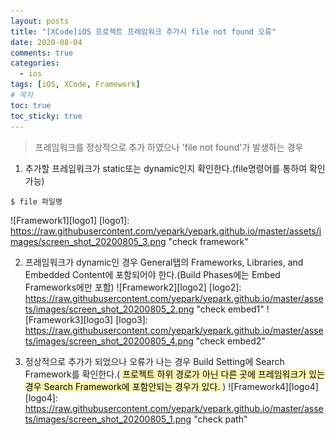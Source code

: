 ```yaml
---
layout: posts
title: "[XCode]iOS 프로젝트 프레임워크 추가시 file not found 오류"
date: 2020-08-04
comments: true
categories:
  - ios
tags: [iOS, XCode, Framework]
# 목차
toc: true
toc_sticky: true
---
```


> 프레임워크를 정상적으로 추가 하였으나 'file not found'가 발생하는 경우

1. 추가할 프레임워크가 static또는 dynamic인지 확인한다.(file명령어를 통하여 확인 가능)
```
$ file 파일명
```
![Framework1][logo1]
[logo1]: https://raw.githubusercontent.com/yepark/yepark.github.io/master/assets/images/screen_shot_20200805_3.png "check framework"

2. 프레임워크가 dynamic인 경우 General탭의 Frameworks, Libraries, and Embedded Content에 포함되어야 한다.(Build Phases에는 Embed Frameworks에만 포함)
![Framework2][logo2]
[logo2]: https://raw.githubusercontent.com/yepark/yepark.github.io/master/assets/images/screen_shot_20200805_2.png "check embed1"
![Framework3][logo3]
[logo3]: https://raw.githubusercontent.com/yepark/yepark.github.io/master/assets/images/screen_shot_20200805_4.png "check embed2"

3. 정상적으로 추가가 되었으나 오류가 나는 경우 Build Setting에 Search Framework를 확인한다.(<mark style='background-color: #fff5b1'> 프로젝트 하위 경로가 아닌 다른 곳에 프레임워크가 있는 경우 Search Framework에 포함안되는 경우가 있다. </mark>)
![Framework4][logo4]
[logo4]: https://raw.githubusercontent.com/yepark/yepark.github.io/master/assets/images/screen_shot_20200805_1.png "check path"
